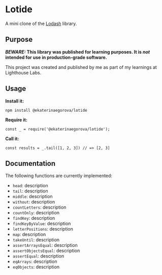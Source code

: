 # Lotide

A mini clone of the [Lodash](https://lodash.com) library.

## Purpose

**_BEWARE:_ This library was published for learning purposes. It is _not_ intended for use in production-grade software.**

This project was created and published by me as part of my learnings at Lighthouse Labs.

## Usage

**Install it:**

`npm install @ekaterinaegorova/lotide`

**Require it:**

`const _ = require('@ekaterinaegorova/lotide');`

**Call it:**

`const results = _.tail([1, 2, 3]) // => [2, 3]`

## Documentation

The following functions are currently implemented:

- `head`: description
- `tail`: description
- `middle`: description
- `without`: description
- `countLetters`: description
- `countOnly`: description
- `findKey`: description
- `findKeyByValue`: description
- `letterPositions`: description
- `map`: description
- `takeUntil`: description
- `assertArraysEqual`: description
- `assertObjectsEqual`: description
- `assertEqual`: description
- `eqArrays`: description
- `eqObjects`: description
